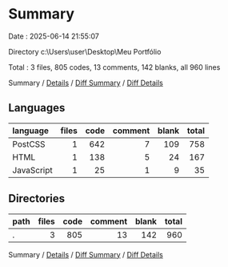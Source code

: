 # Summary

Date : 2025-06-14 21:55:07

Directory c:\\Users\\user\\Desktop\\Meu Portfólio

Total : 3 files,  805 codes, 13 comments, 142 blanks, all 960 lines

Summary / [Details](details.md) / [Diff Summary](diff.md) / [Diff Details](diff-details.md)

## Languages
| language | files | code | comment | blank | total |
| :--- | ---: | ---: | ---: | ---: | ---: |
| PostCSS | 1 | 642 | 7 | 109 | 758 |
| HTML | 1 | 138 | 5 | 24 | 167 |
| JavaScript | 1 | 25 | 1 | 9 | 35 |

## Directories
| path | files | code | comment | blank | total |
| :--- | ---: | ---: | ---: | ---: | ---: |
| . | 3 | 805 | 13 | 142 | 960 |

Summary / [Details](details.md) / [Diff Summary](diff.md) / [Diff Details](diff-details.md)